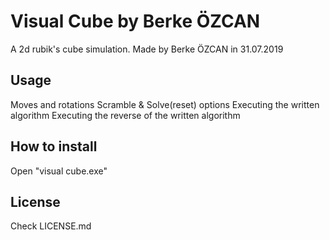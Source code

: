 # Visual Cube by Berke ÖZCAN
A 2d rubik's cube simulation. Made by Berke ÖZCAN in 31.07.2019

## Usage
Moves and rotations
Scramble & Solve(reset) options
Executing the written algorithm
Executing the reverse of the written algorithm

## How to install
Open "visual cube.exe"

## License
Check LICENSE.md
